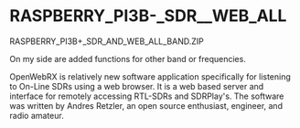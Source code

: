 # RASPBERRY_PI3B-_SDR__WEB_ALL
RASPBERRY_PI3B+_SDR_AND_WEB_ALL_BAND.ZIP

On my side are added functions for other band or frequencies.

OpenWebRX is relatively new software application specifically for listening to On-Line SDRs using a web browser. 
It is a web based server and interface for remotely accessing RTL-SDRs and SDRPlay's. The software was written by Andres Retzler, 
an open source enthusiast, engineer, and radio amateur.
